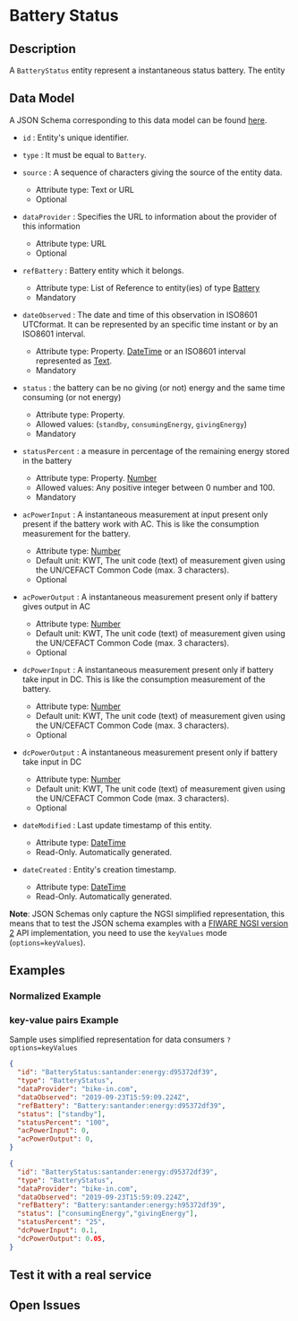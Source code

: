 # Battery Status

## Description

A `BatteryStatus` entity represent a instantaneous status battery.  The entity

## Data Model

A JSON Schema corresponding to this data model can be found
[here](../schema.json).

-   `id` : Entity's unique identifier.

-   `type` : It must be equal to `Battery`.

-   `source` : A sequence of characters giving the source of the entity data.

    -   Attribute type: Text or URL
    -   Optional

-   `dataProvider` : Specifies the URL to information about the provider of this
    information

    -   Attribute type: URL
    -   Optional

-   `refBattery` : Battery entity which it belongs.

    -   Attribute type: List of Reference to entity(ies) of type
        [Battery](../../Battery/doc/spec.md)
    -   Mandatory

-   `dateObserved` : The date and time of this observation in ISO8601 UTCformat.
    It can be represented by an specific time instant or by an ISO8601 interval.

    -   Attribute type: Property. [DateTime](https://schema.org/DateTime) or an ISO8601
        interval represented as [Text](https://schema.org/Text).
    -   Mandatory

-   `status` : the battery can be no giving (or not) energy and the same time
    consuming (or not energy)

    -   Attribute type: Property.
    -   Allowed values: (`standby`, `consumingEnergy`, `givingEnergy`)
    -   Mandatory

-   `statusPercent` : a measure in percentage of the remaining energy stored
    in the battery

    -   Attribute type: Property. [Number](http://schema.org/Number)
    -   Allowed values: Any positive integer between 0 number and 100.
    -   Mandatory

-   `acPowerInput` : A instantaneous measurement at input present only present if the battery
    work with AC. This is like the consumption measurement for the battery.

    -   Attribute type: [Number](http://schema.org/Number)
    -   Default unit: KWT, The unit code (text) of measurement given using the UN/CEFACT
        Common Code (max. 3 characters).
    -   Optional

-   `acPowerOutput` : A instantaneous measurement present only if battery gives output in AC

    -   Attribute type: [Number](http://schema.org/Number)
    -   Default unit: KWT, The unit code (text) of measurement given using the UN/CEFACT
        Common Code (max. 3 characters).
    -   Optional

-   `dcPowerInput` : A instantaneous measurement present only if battery take input in DC.
    This is like the consumption measurement of the battery.

    -   Attribute type: [Number](http://schema.org/Number)
    -   Default unit: KWT, The unit code (text) of measurement given using the UN/CEFACT
        Common Code (max. 3 characters).
    -   Optional

-   `dcPowerOutput` :  A instantaneous measurement present only if battery take input in DC

    -   Attribute type: [Number](http://schema.org/Number)
    -   Default unit: KWT, The unit code (text) of measurement given using the UN/CEFACT
        Common Code (max. 3 characters).
    -   Optional

-   `dateModified` : Last update timestamp of this entity.

    -   Attribute type: [DateTime](https://schema.org/DateTime)
    -   Read-Only. Automatically generated.

-   `dateCreated` : Entity's creation timestamp.

    -   Attribute type: [DateTime](https://schema.org/DateTime)
    -   Read-Only. Automatically generated.

**Note**: JSON Schemas only capture the NGSI simplified representation, this
means that to test the JSON schema examples with a
[FIWARE NGSI version 2](http://fiware.github.io/specifications/ngsiv2/stable)
API implementation, you need to use the `keyValues` mode (`options=keyValues`).

## Examples

### Normalized Example



### key-value pairs Example

Sample uses simplified representation for data consumers `?options=keyValues`

```json
{
  "id": "BatteryStatus:santander:energy:d95372df39",
  "type": "BatteryStatus",
  "dataProvider": "bike-in.com",
  "dataObserved": "2019-09-23T15:59:09.224Z",
  "refBattery": "Battery:santander:energy:d95372df39",
  "status": ["standby"],
  "statusPercent": "100",
  "acPowerInput": 0,
  "acPowerOutput": 0,
}
```

```json
{
  "id": "BatteryStatus:santander:energy:d95372df39",
  "type": "BatteryStatus",
  "dataProvider": "bike-in.com",
  "dataObserved": "2019-09-23T15:59:09.224Z",
  "refBattery": "Battery:santander:energy:h95372df39",
  "status": ["consumingEnergy","givingEnergy"],
  "statusPercent": "25",
  "dcPowerInput": 0.1,
  "dcPowerOutput": 0.05,
}
```

## Test it with a real service

## Open Issues
